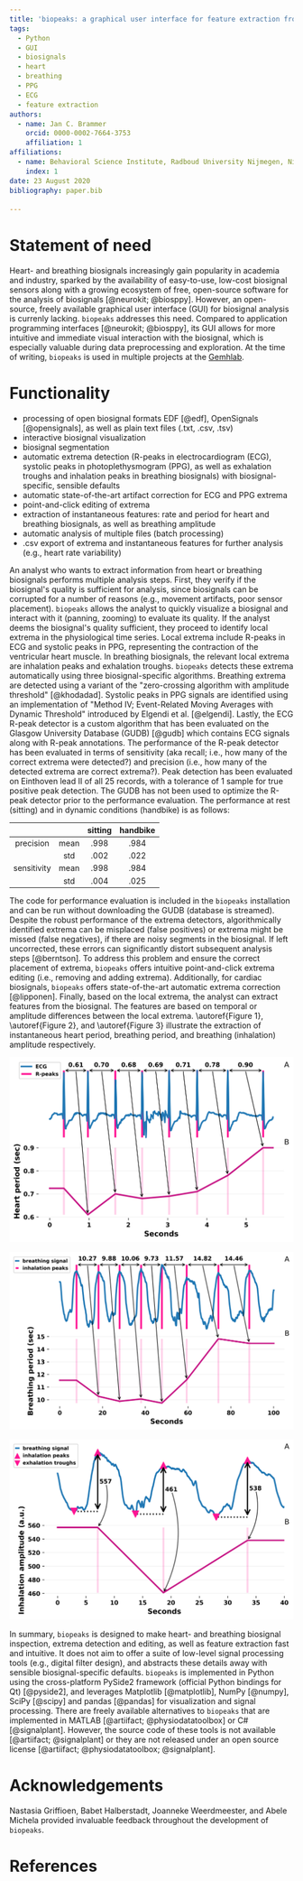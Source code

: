 ```yaml
---
title: 'biopeaks: a graphical user interface for feature extraction from heart- and breathing biosignals'
tags:
  - Python
  - GUI
  - biosignals
  - heart
  - breathing
  - PPG
  - ECG
  - feature extraction
authors:
  - name: Jan C. Brammer
    orcid: 0000-0002-7664-3753
    affiliation: 1
affiliations:
  - name: Behavioral Science Institute, Radboud University Nijmegen, Nijmegen, The Netherlands
    index: 1
date: 23 August 2020
bibliography: paper.bib

---
```



# Statement of need

Heart- and breathing biosignals increasingly gain popularity in academia and industry, sparked by the availability of
easy-to-use, low-cost biosignal sensors along with a growing ecosystem of free,
open-source software for the analysis of biosignals [@neurokit; @biosppy]. However, an open-source, freely
available graphical user interface (GUI) for biosignal analysis is currenly lacking. `biopeaks` addresses this need.
Compared to application programming interfaces [@neurokit; @biosppy], its GUI allows for
more intuitive and immediate visual interaction with the biosignal, which is especially valuable
during data preprocessing and exploration. At the time of writing, `biopeaks` is used in multiple projects at the [Gemhlab](https://gemhlab.com/).


# Functionality

+ processing of open biosignal formats EDF [@edf], OpenSignals [@opensignals], as well as plain text files (.txt, .csv, .tsv)
+ interactive biosignal visualization
+ biosignal segmentation
+ automatic extrema detection (R-peaks in electrocardiogram (ECG), systolic peaks in photoplethysmogram (PPG), as well as exhalation troughs and inhalation peaks in breathing biosignals)
with biosignal-specific, sensible defaults
+ automatic state-of-the-art artifact correction for ECG and PPG extrema
+ point-and-click editing of extrema
+ extraction of instantaneous features: rate and period for heart and breathing biosignals, as well as breathing amplitude
+ automatic analysis of multiple files (batch processing)
+ .csv export of extrema and instantaneous features for further analysis (e.g., heart rate variability)

An analyst who wants to extract information from heart or breathing biosignals performs multiple analysis steps.
First, they verify if the biosignal's quality is sufficient for analysis, since biosignals can be corrupted
for a number of reasons (e.g., movement artifacts, poor sensor placement). `biopeaks` allows
the analyst to quickly visualize a biosignal and interact with it (panning, zooming) to evaluate its quality.
If the analyst deems the biosignal's quality sufficient, they proceed to identify local extrema in the physiological time series.
Local extrema include R-peaks in ECG and systolic peaks in PPG, representing
the contraction of the ventricular heart muscle. In breathing biosignals,
the relevant local extrema are inhalation peaks and exhalation troughs. `biopeaks` detects these extrema automatically
using three biosignal-specific algorithms. Breathing extrema are detected using a variant of the "zero-crossing algorithm
with amplitude threshold" [@khodadad]. Systolic peaks in PPG signals are identified using an implementation of "Method IV;
Event-Related Moving Averages with Dynamic Threshold" introduced by Elgendi et al. [@elgendi]. Lastly, the ECG R-peak detector is a
custom algorithm that has been evaluated on the Glasgow University Database (GUDB) [@gudb] which contains ECG signals along with R-peak annotations. The performance of the R-peak detector has been evaluated in terms of sensitivity (aka recall; i.e., how many of the correct extrema were detected?) and precision (i.e., how many of the detected extrema are correct extrema?). Peak detection has been evaluated on Einthoven lead II of all 25 records, with a tolerance of 1 sample for true positive peak detection. The GUDB has not been used to optimize the R-peak detector prior to the performance evaluation. The performance at rest (sitting) and in dynamic conditions (handbike) is as follows:

|           |    |sitting|handbike|
|:---------:|:--:|:-----:|:------:|
|precision  |mean|.998   |.984    |
|           |std |.002   |.022    |
|sensitivity|mean|.998   |.984    |
|           |std |.004   |.025    |

The code for performance evaluation is included in the `biopeaks` installation and can be run without downloading the GUDB (database is streamed).
Despite the robust performance of the extrema detectors, algorithmically identified extrema can be misplaced (false positives) or extrema might be missed (false negatives),
if there are noisy segments in the biosignal. If left uncorrected, these errors can significantly distort subsequent analysis steps [@berntson]. To address this problem and ensure the correct placement of extrema, `biopeaks` offers intuitive
point-and-click extrema editing (i.e., removing and adding extrema). Additionally, for cardiac biosignals,
`biopeaks` offers state-of-the-art automatic extrema correction [@lipponen]. Finally, based on the local extrema, the analyst can extract features
from the biosignal. The features are based on temporal or amplitude differences between the local extrema.
\autoref{Figure 1}, \autoref{Figure 2}, and \autoref{Figure 3} illustrate the extraction of instantaneous heart period, breathing period, and breathing (inhalation) amplitude respectively.

![Extraction of heart period (panel B) based on R-peaks in an ECG (panel A). Note that this is conceptually identical to the extraction of heart period based on systolic peaks in PPG.\label{Figure 1}](fig_heartperiod.png)

![Extraction of breathing period (panel B) based on inhalation peaks in a breathing biosignal (panel A).\label{Figure 2}](fig_breathingperiod.png)

![Extraction of inhalation amplitude (panel B) based on breathing extrema in a breathing biosignal (panel A).\label{Figure 3}](fig_breathingamplitude.png)

In summary, `biopeaks` is designed to make heart- and breathing biosignal inspection, extrema detection and editing, as well as feature
extraction fast and intuitive. It does not aim to offer a suite of low-level signal processing tools (e.g., digital filter design),
and abstracts these details away with sensible biosignal-specific defaults. `biopeaks` is implemented in Python using the cross-platform
PySide2 framework (official Python bindings for Qt) [@pyside2], and leverages Matplotlib [@matplotlib], NumPy [@numpy], SciPy [@scipy] and pandas [@pandas] for visualization and signal processing.
There are freely available alternatives to `biopeaks` that are implemented in MATLAB [@artiifact; @physiodatatoolbox] or C# [@signalplant].
However, the source code of these tools is not available [@artiifact; @signalplant] or they are not released under an open
source license [@artiifact; @physiodatatoolbox; @signalplant].


# Acknowledgements
Nastasia Griffioen, Babet Halberstadt, Joanneke Weerdmeester, and Abele Michela provided invaluable feedback throughout the development of `biopeaks`.


# References
